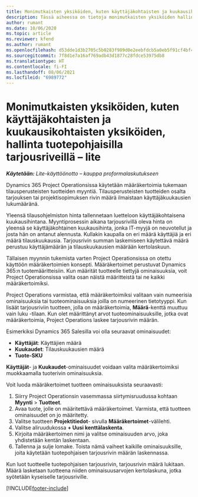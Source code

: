 ```yaml
---
title: Monimutkaisten yksiköiden, kuten käyttäjäkohtaisten ja kuukausikohtaisten yksiköiden, hallinta tuotepohjaisilla tarjousriveillä – lite
description: Tässä aiheessa on tietoja monimutkaisten yksiköiden hallinnasta tuotepohjaisilla tarjousriveillä
author: rumant
ms.date: 10/06/2020
ms.topic: article
ms.reviewer: kfend
ms.author: rumant
ms.openlocfilehash: d53dde1d3b2705c5b0283f989d0e2eebfdcb5a0eb5f91cf4bf48e9c07aba79d1
ms.sourcegitcommit: 7f8d1e7a16af769adb43d1877c28fdce53975db8
ms.translationtype: HT
ms.contentlocale: fi-FI
ms.lasthandoff: 08/06/2021
ms.locfileid: "6989772"
---
```

# <a name="managing-complex-units-such-as-per-user-per-month-for-product-based-quote-lines---lite"></a>Monimutkaisten yksiköiden, kuten käyttäjäkohtaisten ja kuukausikohtaisten yksiköiden, hallinta tuotepohjaisilla tarjousriveillä – lite

_**Käytetään:** Lite-käyttöönotto – kauppa proformalaskutukseen_

Dynamics 365 Project Operationsissa käytetään määräkertoimia tukemaan tilausperusteisten tuotteiden myyntiä. Tilausperusteisten tuotteiden osalta tarjouksen tai projektisopimuksen rivin määrä ilmaistaan käyttäjäkuukausien lukumääränä.

Yleensä tilausohjelmiston hinta tallennetaan luetteloon käyttäjäkohtaisena kuukausihintana. Myyntiprosessin aikana tarjousrivillä oleva hinta on yleensä se käyttäjäkohtainen kuukausihinta, jonka IT-myyjä on neuvotellut ja josta hän on antanut alennusta. Kullakin kaupalla on eri määrä käyttäjiä ja eri määrä tilauskuukausia. Tarjousrivin summan laskemiseen käytettävä määrä perustuu käyttäjämäärän ja tilauskuukausien määrään kertolaskuun.

Tällaisen myynnin tukemista varten Project Operationsissa on otettu käyttöön määräkertoimien konsepti. Määräkertoimet perustuvat Dynamics 365:n tuotemääritteisiin. Kun määrität tuotteelle tiettyjä ominaisuuksia, voit Project Operationsissa valita osan näistä määritteistä tai ne kaikki määräkertoimiksi.

Project Operations varmistaa, että määräkertoimiksi valitaan vain numeerisia ominaisuuksia tai tuoteominaisuuksia joilla on numeerinen tietotyyppi. Kun lisäät tarjousriviin tuotteen, jolla on määräkertoimia, **Määrä**-kenttä muuttuu vain luku -tilaan. Kun olet määrittänyt arvot tuoteominaisuuksille, jotka ovat määräkertoimia, Project Operations laskee tarjousrivin määrän.

Esimerkiksi Dynamics 365 Salesilla voi olla seuraavat ominaisuudet:

- **Käyttäjät**: Käyttäjien määrä
- **Kuukaudet**: Tilauskuukausien määrä
- **Tuote-SKU**

**Käyttäjät**- ja **Kuukaudet**-ominaisuudet voidaan valita määräkertoimiksi muokkaamalla tuoterivin ominaisuuksia.

Voit luoda määräkertoimet tuotteen ominaisuuksista seuraavasti:

1. Siirry Project Operationsin vasemmassa siirtymisruudussa kohtaan **Myynti** > **Tuotteet**.
2. Avaa tuote, jolle on määritettävä määräkertoimet. Varmista, että tuotteen ominaisuudet on jo määritetty.
3. Valitse tuotteen **Projektitiedot**- sivulla **Määräkertoimet**-välilehti.
4. Valitse aliruudukossa **+ Uusi kenttälaskenta**.
5. Kirjoita määräkertoimen nimi ja valitse ominaisuuden arvo, joka yhdistetään kentän laskentaan.
6. Tallenna ja sulje lomake. Toista nämä vaiheet kaikille ominaisuuksille, joita käytetään tuotepohjaisen tarjousrivin määrän laskennassa.

Kun luot tuotteelle tuotepohjaisen tarjousrivin, tarjousrivin määrä lukitaan. Määrä lasketaan tuotteena niiden ominaisuusarvojen kertolaskuna, jotka syötetään kyseiselle tarjousriville.


[!INCLUDE[footer-include](../../includes/footer-banner.md)]